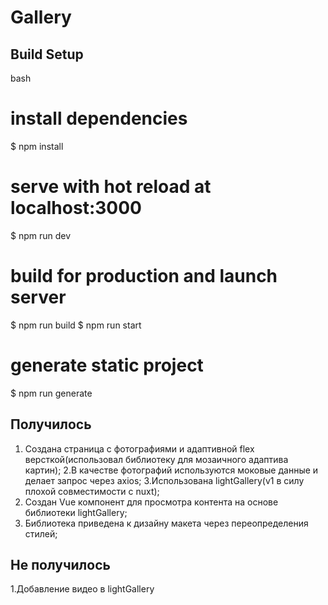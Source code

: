# Gallery

## Build Setup

bash
# install dependencies
$ npm install

# serve with hot reload at localhost:3000
$ npm run dev

# build for production and launch server
$ npm run build
$ npm run start

# generate static project
$ npm run generate


## Получилось

1. Создана страница с фотографиями и адаптивной flex версткой(использовал библиотеку для мозаичного адаптива картин);
2.В качестве фотографий используются моковые данные и делает запрос через axios;
3.Использована lightGallery(v1 в силу плохой совместимости c nuxt); 
4. Создан Vue компонент для просмотра контента на основе библиотеки lightGallery;
5. Библиотека приведена к дизайну макета через переопределения стилей;

## Не получилось

1.Добавление видео в lightGallery

